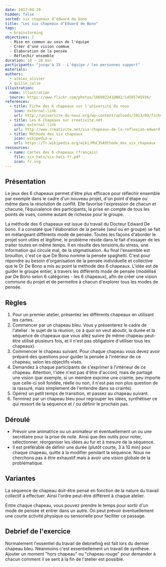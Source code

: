 ```yaml
---
date: 2017-04-29 
hidden: false
sorted: six chapeaux d’edward de bono
title: "Les six chapeaux d’Edward de Bono"
tags:
  - brainstorming
objectives: |
  - Mise en commun au sein de l'équipe
  - Créer d'une vision commue
  - Élaboration de la pensée
  - Réflechir ensemble
duration: 10 - 20 min
participants: "jusqu'à 15 - L'équipe / les personnes support"
materials:
authors:
  - albiez_olivier
  - quille_julie
illustration:
  name: illustration
  source: https://www.flickr.com/photos/106902241@N02/14505745936/
references:
  - title: Fiche des 6 chapeaux sur l'université du nous
    icon: external-link
    url: http://universite-du-nous.org/wp-content/uploads/2013/09/fiche-6-chapeaux-b-2017.pdf
  - title: Les 6 chapeaux sur creativite.net
    icon: external-link
    url: http://www.creativite.net/six-chapeaux-de-la-reflexion-edward-de-bono-creativite-1/
  - title: Méthode des six chapeaux
    icon: wikipedia-w
    url: https://fr.wikipedia.org/wiki/M%C3%A9thode_des_six_chapeaux
ressources:
  - name: Cartes des 6 chapeaux (français)
    file: six_hats/six-hats-fr.pdf
    icon: fr.svg
---
```


## Présentation

Le jeux des 6 chapeaux permet d'être plus efficace pour réflechir ensemble par exemple dans le cadre d'un nouveau projet, d'un point d'étape ou même dans la résolution de conflit. Elle favorise l'expression de chacun et chacune, l’équivalence des participants, la prise en compte de tous les points de vues, comme autant de richesse pour le groupe.

La méthode des 6 chapeaux est issue du travail du Docteur Edward De bono. Il a constaté que l'élaboration de la pensée (seul ou en groupe) se fait en mélangeant différents mode de pensée. Toutes les façons d'aborder le projet sont utiles et légitime, le problème réside dans le fait d'essayer de les traiter toutes en même temps. Il en résulte des tensions,du stress, une information qui circule mal, de la stigmatisation. Au final l'ensemble est brouillon, c'est ce que De Bono nomme la pensée spaghetti. C'est pour répondre au besoin d'organisation de la pensée individuelle et collective que le Dr De Bono a mis au point la méthode des 6 chapeaux. L'idée est de guider le groupe entier, à travers les différents mode de pensée (modélisé par De Bono selon 6 catégories - les 6 chapeaux), afin de créer une vision commune du projet et de permettre à chacun d'explorer tous les modes de pensée.


## Règles

1. Pour un premier atelier, présentez les différents chapeaux en utilisant les cartes.
2. Commencer par un chapeau bleu. Vous y présenterez le cadre de l'atelier : le sujet de la réunion, ce à quoi on veut aboutir, la durée et la séquence de chapeaux que vous allez suivre (le même chapeau peut-être utilisé plusieurs fois, et il n'est pas obligatoire d'utiliser tous les chapeaux).
3. Commencer le chapeau suivant. Pour chaque chapeau vous devez avoir préparé des questions pour guider la pensée à l'intérieur de ce chapeau, selon les objectifs visés.
4. Demandez à chaque participants de s'exprimer à l'intérieur de ce chapeau. Attention, l'idée n'est pas d'être d'accord, mais de partagé une vision (par exemple, si un membre exprime une crainte, peu importe que celle-ci soit fondée, réelle ou non, il n'est pas non plus question de la rassuré, mais simplement de l'entendre dans sa crainte).
5. Opérez un petit temps de transition, et passez au chapeau suivant.
6. Terminez par un chapeau bleu pour regrouper les idées, synthétiser ce qui ressort de la séquence et / ou  définir le prochain pas.

## Déroulé

- Prévoir une animatrice ou un animateur et éventuellement un ou une secrétaire pour la prise de note. Ainsi que des outils pour noter, sélectionner, réorganiser les idées au fur et à mesure de la séquence.
- Il est préférable de définir une durée (plutôt courte, 3 à 10 min) pour chaque chapeau, quitte à la modifier pendant la séquence. Nous ne cherchons pas à être exhaustif mais à avoir une vision globale de la problématique.

## Variantes

La séquence de chapeau doit-être pensé en fonction de la nature du travail collectif à effectuer. Ainsi l'ordre peut-être différent à chaque atelier.

Entre chaque chapeau, vous pouvez prendre le temps pour sortir d'un mode de pensée et entrer dans un autre. On peut prévoir éventuellement une courte activité physique ou sensorielle pour faciliter ce passage.

## Debrief de l'exercice

Normalement l'essentiel du travail de debriefing est fait lors du dernier chapeau bleu. Néanmoins c'est essentiellement un travail de synthèse. Ajouter un moment "hors chapeau" ou "chapeau rouge" pour demander à chacun comment il se sent à la fin de l'atelier est possible.
